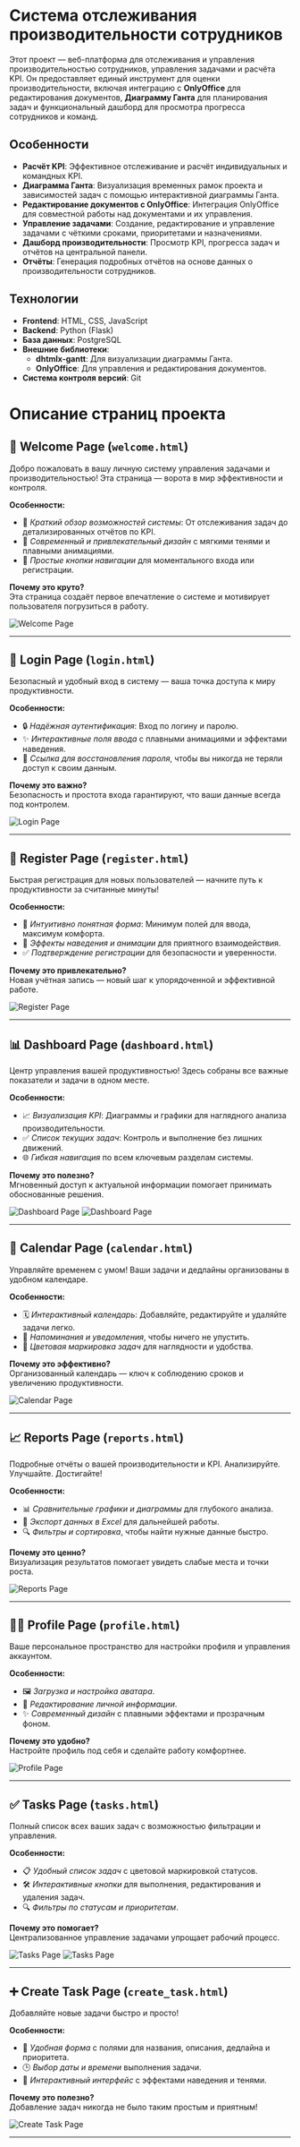 # Система отслеживания производительности сотрудников

Этот проект — веб-платформа для отслеживания и управления производительностью сотрудников, управления задачами и расчёта KPI. Он предоставляет единый инструмент для оценки производительности, включая интеграцию с **OnlyOffice** для редактирования документов, **Диаграмму Ганта** для планирования задач и функциональный дашборд для просмотра прогресса сотрудников и команд.

## Особенности

- **Расчёт KPI**: Эффективное отслеживание и расчёт индивидуальных и командных KPI.
- **Диаграмма Ганта**: Визуализация временных рамок проекта и зависимостей задач с помощью интерактивной диаграммы Ганта.
- **Редактирование документов с OnlyOffice**: Интеграция OnlyOffice для совместной работы над документами и их управления.
- **Управление задачами**: Создание, редактирование и управление задачами с чёткими сроками, приоритетами и назначениями.
- **Дашборд производительности**: Просмотр KPI, прогресса задач и отчётов на центральной панели.
- **Отчёты**: Генерация подробных отчётов на основе данных о производительности сотрудников.

## Технологии

- **Frontend**: HTML, CSS, JavaScript
- **Backend**: Python (Flask)
- **База данных**: PostgreSQL
- **Внешние библиотеки**:
  - **dhtmlx-gantt**: Для визуализации диаграммы Ганта.
  - **OnlyOffice**: Для управления и редактирования документов.
- **Система контроля версий**: Git
# Описание страниц проекта

## 🌟 Welcome Page (`welcome.html`)
Добро пожаловать в вашу личную систему управления задачами и производительностью! Эта страница — ворота в мир эффективности и контроля.  

**Особенности:**  
- 📝 *Краткий обзор возможностей системы*: От отслеживания задач до детализированных отчётов по KPI.  
- 🎨 *Современный и привлекательный дизайн* с мягкими тенями и плавными анимациями.  
- 🚀 *Простые кнопки навигации* для моментального входа или регистрации.

**Почему это круто?**  
Эта страница создаёт первое впечатление о системе и мотивирует пользователя погрузиться в работу.

![Welcome Page](static/images/welcomepage.png)

---

## 🔐 Login Page (`login.html`)
Безопасный и удобный вход в систему — ваша точка доступа к миру продуктивности.  

**Особенности:**  
- 🔒 *Надёжная аутентификация*: Вход по логину и паролю.  
- ✨ *Интерактивные поля ввода* с плавными анимациями и эффектами наведения.  
- 🔄 *Ссылка для восстановления пароля*, чтобы вы никогда не теряли доступ к своим данным.

**Почему это важно?**  
Безопасность и простота входа гарантируют, что ваши данные всегда под контролем.

![Login Page](static/images/loginpage.png)

---

## 📝 Register Page (`register.html`)
Быстрая регистрация для новых пользователей — начните путь к продуктивности за считанные минуты!  

**Особенности:**  
- 🧩 *Интуитивно понятная форма*: Минимум полей для ввода, максимум комфорта.  
- 🎉 *Эффекты наведения и анимации* для приятного взаимодействия.  
- ✅ *Подтверждение регистрации* для безопасности и уверенности.

**Почему это привлекательно?**  
Новая учётная запись — новый шаг к упорядоченной и эффективной работе.

![Register Page](static/images/registerpage.png)

---

## 📊 Dashboard Page (`dashboard.html`)
Центр управления вашей продуктивностью! Здесь собраны все важные показатели и задачи в одном месте.  

**Особенности:**  
- 📈 *Визуализация KPI*: Диаграммы и графики для наглядного анализа производительности.  
- ✅ *Список текущих задач*: Контроль и выполнение без лишних движений.  
- 🌐 *Гибкая навигация* по всем ключевым разделам системы.

**Почему это полезно?**  
Мгновенный доступ к актуальной информации помогает принимать обоснованные решения.

![Dashboard Page](static/images/dashboardpage.png)
![Dashboard Page](static/images/dashboardpage2.png)

---

## 📅 Calendar Page (`calendar.html`)
Управляйте временем с умом! Ваши задачи и дедлайны организованы в удобном календаре.  

**Особенности:**  
- 🗓️ *Интерактивный календарь*: Добавляйте, редактируйте и удаляйте задачи легко.  
- 🔔 *Напоминания и уведомления*, чтобы ничего не упустить.  
- 🎨 *Цветовая маркировка задач* для наглядности и удобства.

**Почему это эффективно?**  
Организованный календарь — ключ к соблюдению сроков и увеличению продуктивности.

![Calendar Page](static/images/calendarpage.png)

---

## 📈 Reports Page (`reports.html`)
Подробные отчёты о вашей производительности и KPI. Анализируйте. Улучшайте. Достигайте!  

**Особенности:**  
- 📊 *Сравнительные графики и диаграммы* для глубокого анализа.  
- 📑 *Экспорт данных в Excel* для дальнейшей работы.  
- 🔍 *Фильтры и сортировка*, чтобы найти нужные данные быстро.

**Почему это ценно?**  
Визуализация результатов помогает увидеть слабые места и точки роста.

![Reports Page](static/images/reportspage.png)

---

## 🧑‍💼 Profile Page (`profile.html`)
Ваше персональное пространство для настройки профиля и управления аккаунтом.  

**Особенности:**  
- 🖼️ *Загрузка и настройка аватара*.  
- 📝 *Редактирование личной информации*.  
- ✨ *Современный дизайн* с плавными эффектами и прозрачным фоном.

**Почему это удобно?**  
Настройте профиль под себя и сделайте работу комфортнее.

![Profile Page](static/images/profile.png)

---

## ✅ Tasks Page (`tasks.html`)
Полный список всех ваших задач с возможностью фильтрации и управления.  

**Особенности:**  
- 📋 *Удобный список задач* с цветовой маркировкой статусов.  
- 🛠️ *Интерактивные кнопки* для выполнения, редактирования и удаления задач.  
- 🔍 *Фильтры по статусам и приоритетам*.

**Почему это помогает?**  
Централизованное управление задачами упрощает рабочий процесс.

![Tasks Page](static/images/taskspage1.png)
![Tasks Page](static/images/taskspage2.png)

---

## ➕ Create Task Page (`create_task.html`)
Добавляйте новые задачи быстро и просто!  

**Особенности:**  
- 📝 *Удобная форма* с полями для названия, описания, дедлайна и приоритета.  
- 🕒 *Выбор даты и времени* выполнения задачи.  
- 🎨 *Интерактивный интерфейс* с эффектами наведения и тенями.

**Почему это полезно?**  
Добавление задач никогда не было таким простым и приятным!

![Create Task Page](static/images/createtaskpage.png)

---

